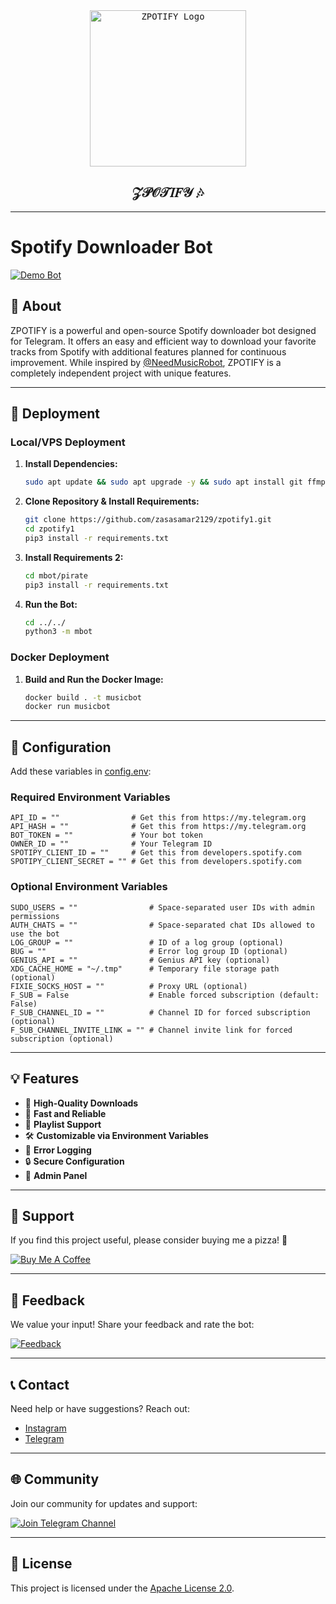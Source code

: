 <div align="center">
  <a href="https://github.com/zasasamar2129/zpotify1">
    <kbd>
      <img width="250" src="https://files.catbox.moe/ppbwe6.jpg" alt="ZPOTIFY Logo">
    </kbd>
  </a>

## **𝒵𝒫𝒪𝒯𝐼𝐹𝒴** 🎶
</div>

---

# Spotify Downloader Bot

[![Demo Bot](https://img.shields.io/badge/Try%20it%20out-%40z_downloadbot-blue?style=for-the-badge&logo=telegram)](https://t.me/z_downloadbot)

## 🌟 About
ZPOTIFY is a powerful and open-source Spotify downloader bot designed for Telegram. It offers an easy and efficient way to download your favorite tracks from Spotify with additional features planned for continuous improvement. While inspired by [@NeedMusicRobot](https://github.com/rozari0/NeedMusicRobot), ZPOTIFY is a completely independent project with unique features.

---

## 🚀 Deployment

### Local/VPS Deployment
1. **Install Dependencies:**
   ```bash
   sudo apt update && sudo apt upgrade -y && sudo apt install git ffmpeg python3 python3-pip -y
   ```
2. **Clone Repository & Install Requirements:**
   ```bash
   git clone https://github.com/zasasamar2129/zpotify1.git
   cd zpotify1
   pip3 install -r requirements.txt
   ```
3. **Install Requirements 2:**
   ```bash
   cd mbot/pirate
   pip3 install -r requirements.txt
   ```
4. **Run the Bot:**
   ```bash
   cd ../../
   python3 -m mbot
   ```

### Docker Deployment
1. **Build and Run the Docker Image:**
   ```bash
   docker build . -t musicbot
   docker run musicbot
   ```

---

## 🔧 Configuration
Add these variables in [config.env](https://github.com/zasasamar2129/zpotify1/blob/Latest/config.env):

### Required Environment Variables
```env
API_ID = ""                # Get this from https://my.telegram.org
API_HASH = ""              # Get this from https://my.telegram.org
BOT_TOKEN = ""             # Your bot token
OWNER_ID = ""              # Your Telegram ID
SPOTIPY_CLIENT_ID = ""     # Get this from developers.spotify.com
SPOTIPY_CLIENT_SECRET = "" # Get this from developers.spotify.com
```

### Optional Environment Variables
```env
SUDO_USERS = ""                # Space-separated user IDs with admin permissions
AUTH_CHATS = ""                # Space-separated chat IDs allowed to use the bot
LOG_GROUP = ""                 # ID of a log group (optional)
BUG = ""                       # Error log group ID (optional)
GENIUS_API = ""                # Genius API key (optional)
XDG_CACHE_HOME = "~/.tmp"      # Temporary file storage path (optional)
FIXIE_SOCKS_HOST = ""          # Proxy URL (optional)
F_SUB = False                  # Enable forced subscription (default: False)
F_SUB_CHANNEL_ID = ""          # Channel ID for forced subscription (optional)
F_SUB_CHANNEL_INVITE_LINK = "" # Channel invite link for forced subscription (optional)
```

---

## 💡 Features
- 🎵 **High-Quality Downloads**
- 🚀 **Fast and Reliable**
- 🔄 **Playlist Support**
- 🛠️ **Customizable via Environment Variables**
- 📜 **Error Logging**
- 🔒 **Secure Configuration**
- 💎 **Admin Panel**
---

## 🍕 Support
If you find this project useful, please consider buying me a pizza! 🍕

[![Buy Me A Coffee](https://img.shields.io/badge/Buy%20Me%20a%20Pizza-BrightGreen?style=for-the-badge&logo=buymeacoffee)](https://www.buymeacoffee.com/zasasamar)

---

## 📢 Feedback
We value your input! Share your feedback and rate the bot:

[![Feedback](https://img.shields.io/badge/Feedback-Rate%20Our%20Bot-yellow?style=for-the-badge&logo=telegram)](https://t.me/dailychannelsbot?start=z_downloadbot)

---

## 📞 Contact
Need help or have suggestions? Reach out:
- [Instagram](https://instagram.com/zaco.game)
- [Telegram](https://t.me/Itachi2129)

---

## 🌐 Community
Join our community for updates and support:

[![Join Telegram Channel](https://img.shields.io/badge/Join%20Telegram%20Channel-1DA1F2?style=for-the-badge&logo=telegram)](https://t.me/dailychannelsbot?start=z_downloadbot)

---

## 📜 License
This project is licensed under the [Apache License 2.0](LICENSE).

